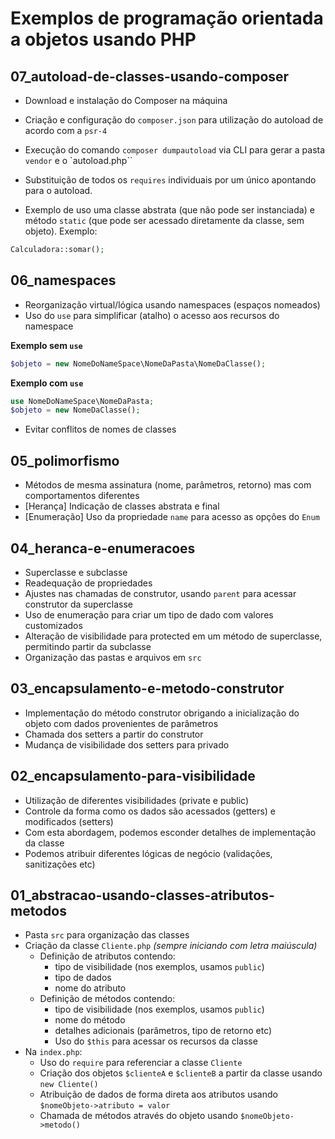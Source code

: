 # Exemplos de programação orientada a objetos usando PHP

## 07_autoload-de-classes-usando-composer

- Download e instalação do Composer na máquina

- Criação e configuração do `composer.json` para utilização do autoload de acordo com a `psr-4`

- Execução do comando `composer dumpautoload` via CLI para gerar a pasta `vendor` e o `autoload.php``

- Substituição de todos os `requires` individuais por um único apontando para o autoload.

- Exemplo de uso uma classe abstrata (que não pode ser instanciada) e método `static` (que pode ser acessado diretamente da classe, sem objeto). Exemplo:

```php
Calculadora::somar();
```

## 06_namespaces

- Reorganização virtual/lógica usando namespaces (espaços nomeados)
- Uso do `use` para simplificar (atalho) o acesso aos recursos do namespace

**Exemplo sem `use`**


```php
$objeto = new NomeDoNameSpace\NomeDaPasta\NomeDaClasse();
```
 **Exemplo com `use`**

```php
use NomeDoNameSpace\NomeDaPasta;
$objeto = new NomeDaClasse();
```

- Evitar conflitos de nomes de classes

## 05_polimorfismo

- Métodos de mesma assinatura (nome, parâmetros, retorno) mas com comportamentos diferentes
- [Herança] Indicação de classes abstrata e final
- [Enumeração] Uso da propriedade `name` para acesso as opções do `Enum`

## 04_heranca-e-enumeracoes

- Superclasse e subclasse
- Readequação de propriedades
- Ajustes nas chamadas de construtor, usando `parent` para acessar construtor da superclasse
- Uso de enumeração para criar um tipo de dado com valores customizados
- Alteração de visibilidade para protected em um método de superclasse, permitindo partir da subclasse
- Organização das pastas e arquivos em `src`


## 03_encapsulamento-e-metodo-construtor

- Implementação do método construtor obrigando a inicialização do objeto com dados provenientes de parâmetros
- Chamada dos setters a partir do construtor
- Mudança de visibilidade dos setters para privado


## 02_encapsulamento-para-visibilidade

- Utilização de diferentes visibilidades (private e public)
- Controle da forma como os dados são acessados (getters) e modificados (setters)
- Com esta abordagem, podemos esconder detalhes de implementação da classe
- Podemos atribuir diferentes lógicas de negócio (validações, sanitizações etc)


## 01_abstracao-usando-classes-atributos-metodos

- Pasta `src` para organização das classes
- Criação da classe `Cliente.php` *(sempre iniciando com letra maiúscula)*
    - Definição de atributos contendo:
        - tipo de visibilidade (nos exemplos, usamos `public`)
        - tipo de dados
        - nome do atributo
    - Definição de métodos contendo:
        - tipo de visibilidade (nos exemplos, usamos `public`)
        - nome do método
        - detalhes adicionais (parâmetros, tipo de retorno etc)
        - Uso do `$this` para acessar os recursos da classe
- Na `index.php`:
    - Uso do `require` para referenciar a classe `Cliente`
    - Criação dos objetos `$clienteA` e `$clienteB` a partir da classe usando `new Cliente()`
    - Atribuição de dados de forma direta aos atributos usando `$nomeObjeto->atributo = valor`
    - Chamada de métodos através do objeto usando `$nomeObjeto->metodo()`